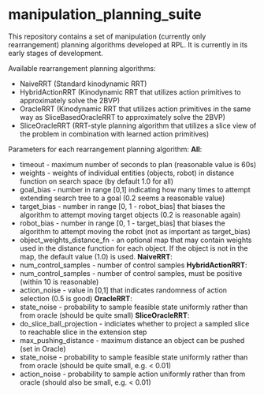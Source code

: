 # manipulation_planning_suite
This repository contains a set of manipulation (currently only rearrangement) planning algorithms developed at RPL.
It is currently in its early stages of development. 

Available rearrangement planning algorithms:
- NaiveRRT (Standard kinodynamic RRT)
- HybridActionRRT (Kinodynamic RRT that utilizes action primitives to approximately solve the 2BVP)
- OracleRRT (Kinodynamic RRT that utilizes action primitives in the same way as SliceBasedOracleRRT to approximately solve the 2BVP)
- SliceOracleRRT (RRT-style planning algorithm that utilizes a slice view of the problem in combination with learned action primitives)

Parameters for each rearrangement planning algorithm:
**All**:
- timeout - maximum number of seconds to plan (reasonable value is 60s)
- weights - weights of individual entities (objects, robot) in distance function on search space (by default 1.0 for all)
- goal_bias - number in range [0,1] indicating how many times to attempt extending search tree to a goal (0.2 seems a reasonable value)
- target_bias - number in range [0, 1 - robot_bias] that biases the algorithm to attempt moving target objects (0.2 is reasonable again)
- robot_bias - number in range [0, 1 - target_bias] that biases the algorithm to attempt moving the robot (not as important as target_bias)
- object_weights_distance_fn - an optional map that may contain weights used in the distance function for each object. If the object is not in the map,
        the default value (1.0) is used.
**NaiveRRT**:
- num_control_samples - number of control samples
**HybridActionRRT**:
- num_control_samples - number of control samples, must be positive (within 10 is reasonable)
- action_noise - value in [0,1] that indicates randomness of action selection (0.5 is good)
**OracleRRT**:
- state_noise - probability to sample feasible state uniformly rather than from oracle (should be quite small)
**SliceOracleRRT**:
- do_slice_ball_projection - indiciates whether to project a sampled slice to reachable slice in the extension step
- max_pushing_distance - maximum distance an object can be pushed (set in Oracle)
- state_noise - probability to sample feasible state uniformly rather than from oracle (should be quite small, e.g. < 0.01)
- action_noise - probability to sample action uniformly rather than from oracle (should also be small, e.g. < 0.01)

